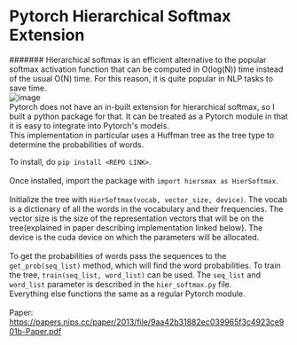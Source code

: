 # **Pytorch Hierarchical Softmax Extension**<br/>
####### Hierarchical softmax is an efficient alternative to the popular softmax activation function that can be computed in O(log(N)) time instead of the usual O(N) time. For this reason, it is quite popular in NLP tasks to save time.<br/>
![image](https://user-images.githubusercontent.com/63683831/132118563-31ea07ac-34ac-4e74-b0ad-955dde4e118f.png)<br/>
Pytorch does not have an in-built extension for hierarchical softmax, so I built a python package for that. It can be treated as a Pytorch module in that it is easy to integrate into Pytorch's models.<br/>
This implementation in particular uses a Huffman tree as the tree type to determine the probabilities of words.

To install, do ```pip install <REPO LINK>```.<br/><br/>
Once installed, import the package with ```import hiersmax as HierSoftmax```.<br/><br/>
Initialize the tree with ```HierSoftmax(vocab, vector_size, device)```. The vocab is a dictionary of all the words in the vocabulary and their frequencies. The vector size is the size of the representation vectors that will be on the tree(explained in paper describing implementation linked below). The device is the cuda device on which the parameters will be allocated.<br/><br/>
To get the probabilities of words pass the sequences to the ```get_prob(seq_list)``` method, which will find the word probabilities. To train the tree, ```train(seq_list, word_list)``` can be used. The ```seq_list``` and ```word_list``` parameter is described in the ```hier_softmax.py``` file. <br/>
Everything else functions the same as a regular Pytorch module.<br/><br/>
Paper: https://papers.nips.cc/paper/2013/file/9aa42b31882ec039965f3c4923ce901b-Paper.pdf
